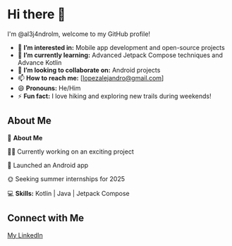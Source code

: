 # Hi there 👋

I'm @al3j4ndrolm, welcome to my GitHub profile!

- 👀 **I’m interested in:** Mobile app development and open-source projects
- 🌱 **I’m currently learning:** Advanced Jetpack Compose techniques and Advance Kotlin
- 💞️ **I’m looking to collaborate on:** Android projects
- 📫 **How to reach me:** [lopezalejandro@gmail.com]
- 😄 **Pronouns:** He/Him
- ⚡ **Fun fact:** I love hiking and exploring new trails during weekends!

## About Me

🌟 **About Me**

👨‍💻 Currently working on an exciting project

📱 Launched an Android app

🌞 Seeking summer internships for 2025

💻 **Skills:** Kotlin | Java | Jetpack Compose

## Connect with Me

[My LinkedIn](https://www.linkedin.com/in/abraham-alejandro-lopez-martin-56bb92268/)

